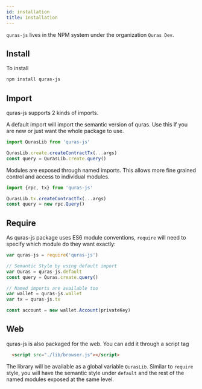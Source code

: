 ```yaml
---
id: installation
title: Installation
---
```


`quras-js` lives in the NPM system under the organization `Quras Dev`.

## Install

To install

```sh
npm install quras-js
```

## Import

quras-js supports 2 kinds of imports.

A default import will import the semantic version of quras. Use this if you are new or just want the whole package to use.

```js
import QurasLib from 'quras-js'

QurasLib.create.createContractTx(...args)
const query = QurasLib.create.query()
```

Modules are exposed through named imports. This allows more fine grained control and access to individual modules.

```js
import {rpc, tx} from 'quras-js'

QurasLib.tx.createContractTx(...args)
const query = new rpc.Query()
```

## Require

As quras-js package uses ES6 module conventions, `require` will need to specify which module do they want exactly:

```js
var quras-js = require('quras-js')

// Semantic Style by using default import
var Quras = quras-js.default
const query = Quras.create.query()

// Named imports are available too
var wallet = quras-js.wallet
var tx = quras-js.tx

const account = new wallet.Account(privateKey)
```

## Web

quras-js is also packaged for the web. You can add it through a script tag

```html
  <script src="./lib/browser.js"></script>
```

The library will be available as a global variable `QurasLib`. Similar to `require` style, you will have the semantic style under `default` and the rest of the named modules exposed at the same level.
